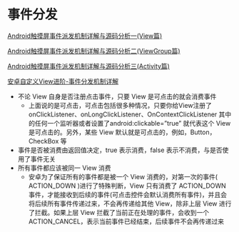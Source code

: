# 事件分发

[Android触摸屏事件派发机制详解与源码分析一(View篇)](https://blog.csdn.net/yanbober/article/details/45887547)

[Android触摸屏事件派发机制详解与源码分析二(ViewGroup篇)](https://blog.csdn.net/yanbober/article/details/45912661)

[Android触摸屏事件派发机制详解与源码分析三(Activity篇)](https://blog.csdn.net/yanbober/article/details/45932123)

[安卓自定义View进阶-事件分发机制详解](https://www.gcssloop.com/customview/dispatch-touchevent-source)

+ 不论 View 自身是否注册点击事件，只要 View 是可点击的就会消费事件
  + 上面说的是可点击，可点击包括很多种情况，只要你给View注册了 onClickListener、onLongClickListener、OnContextClickListener 其中的任何一个监听器或者设置了android:clickable=”true” 就代表这个 View 是可点击的。另外，某些 View 默认就是可点击的，例如，Button，CheckBox 等
+ 事件是否被消费由返回值决定，true 表示消费，false 表示不消费，与是否使用了事件无关
+ 所有事件都应该被同一 View 消费
  + 安卓为了保证所有的事件都是被一个 View 消费的，对第一次的事件( ACTION_DOWN )进行了特殊判断，View 只有消费了 ACTION_DOWN 事件，才能接收到后续的事件(可点击控件会默认消费所有事件)，并且会将后续所有事件传递过来，不会再传递给其他 View，除非上层 View 进行了拦截。如果上层 View 拦截了当前正在处理的事件，会收到一个 ACTION_CANCEL，表示当前事件已经结束，后续事件不会再传递过来
